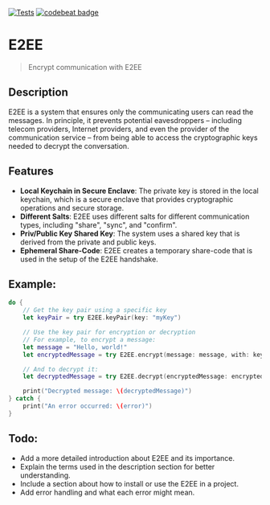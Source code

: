 [![Tests](https://github.com/sentryco/E2EE/actions/workflows/Tests.yml/badge.svg)](https://github.com/sentryco/E2EE/actions/workflows/Tests.yml)
[![codebeat badge](https://codebeat.co/badges/ed625f6f-4a9d-41fd-9062-0125b74daf67)](https://codebeat.co/projects/github-com-sentryco-e2ee-main)

# E2EE

> Encrypt communication with E2EE

## Description
E2EE is a system that ensures only the communicating users can read the messages. In principle, it prevents potential eavesdroppers – including telecom providers, Internet providers, and even the provider of the communication service – from being able to access the cryptographic keys needed to decrypt the conversation.

## Features
- **Local Keychain in Secure Enclave**: The private key is stored in the local keychain, which is a secure enclave that provides cryptographic operations and secure storage.
- **Different Salts**: E2EE uses different salts for different communication types, including "share", "sync", and "confirm".
- **Priv/Public Key Shared Key**: The system uses a shared key that is derived from the private and public keys.
- **Ephemeral Share-Code**: E2EE creates a temporary share-code that is used in the setup of the E2EE handshake.
 
## Example:

```swift
do {
    // Get the key pair using a specific key
    let keyPair = try E2EE.keyPair(key: "myKey")

    // Use the key pair for encryption or decryption
    // For example, to encrypt a message:
    let message = "Hello, world!"
    let encryptedMessage = try E2EE.encrypt(message: message, with: keyPair.publicKey)

    // And to decrypt it:
    let decryptedMessage = try E2EE.decrypt(encryptedMessage: encryptedMessage, with: keyPair.privateKey)

    print("Decrypted message: \(decryptedMessage)")
} catch {
    print("An error occurred: \(error)")
}
```

## Todo:
- Add a more detailed introduction about E2EE and its importance.
- Explain the terms used in the description section for better understanding.
- Include a section about how to install or use the E2EE in a project.
- Add error handling and what each error might mean.
